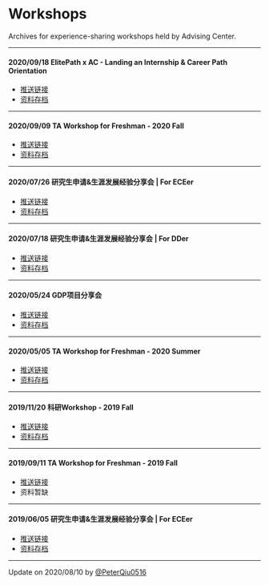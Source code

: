 # Workshops
Archives for experience-sharing workshops held by Advising Center.


---

#### 2020/09/18 ElitePath x AC - Landing an Internship & Career Path Orientation

+ [推送链接](https://mp.weixin.qq.com/s?__biz=MzU1Mzk2MDE0Ng==&tempkey=MTA3OV80aTlTSkZrNW13d0tQOTB5Y25SVlpQZTlBaGdTYTlVR2h4b1Y2TWpOejNYQjFCV3RuSFFTa1BhSmNwd0JzM1dOTWtucDcwT3Mya0JwM25sT3RqN1hlZTNjTzJibDlaR1RldEhnMGdENndFSk5mRFZqd1ZtNUU2bGplYjk1NWc0UzRoXzdBWkJVb2M0S0w5TlhRcUhzdmhvN21nQXVIa1QwbHZGQW9Rfn4%3D&chksm=7beb95d84c9c1ccef85a3ab66622178c43af993855a5df1a9f20f4848a96ac64a223636ddc49#rd)
+ [资料存档](https://jbox.sjtu.edu.cn/l/FoiVQ6)

---

#### 2020/09/09 TA Workshop for Freshman - 2020 Fall

+ [推送链接](https://mp.weixin.qq.com/s/C7A4CXO8CRYgyAuEAYWytg)
+ [资料存档](https://jbox.sjtu.edu.cn/l/SHwJr8)

---

#### 2020/07/26 研究生申请&生涯发展经验分享会 | For ECEer

+ [推送链接](https://mp.weixin.qq.com/s/pxRmTH870viu-YB8OivbJw)
+ [资料存档](https://jbox.sjtu.edu.cn/l/vuB3ps)

---

#### 2020/07/18 研究生申请&生涯发展经验分享会 | For DDer

+ [推送链接](https://mp.weixin.qq.com/s/3TVXFfPjhgVkp-IEBntrVA)
+ [资料存档](https://jbox.sjtu.edu.cn/l/uoaCFM)

---

#### 2020/05/24 GDP项目分享会

+ [推送链接](https://mp.weixin.qq.com/s/6INeOqYT0_3U3UZSGW1f0w)
+ [资料存档](https://jbox.sjtu.edu.cn/l/DuUpGg)

---

#### 2020/05/05 TA Workshop for Freshman - 2020 Summer

+ [推送链接](https://mp.weixin.qq.com/s/q9_sOuJRBJfUQbCEzJbAiA)
+ [资料存档](https://jbox.sjtu.edu.cn/l/WuCIby)

---

#### 2019/11/20 科研Workshop - 2019 Fall

+ [推送链接](https://mp.weixin.qq.com/s/donj-O7Zki2gBLYKaihtAg)
+ [资料存档](https://jbox.sjtu.edu.cn/l/J5z6it)

---

#### 2019/09/11 TA Workshop for Freshman - 2019 Fall

+ [推送链接](https://mp.weixin.qq.com/s/3O-OIxs_5oJLySgBmBw9tA)
+ 资料暂缺

---

#### 2019/06/05 研究生申请&生涯发展经验分享会 | For ECEer

+ [推送链接](https://mp.weixin.qq.com/s/slvn8bgOTDaTEu_UnfSWpQ)
+ [资料存档](https://jbox.sjtu.edu.cn/l/Z0iv98)

---



Update on 2020/08/10 by [@PeterQiu0516](https://github.com/PeterQiu0516)

